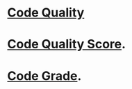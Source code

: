 # [Code Quality](https://app.codiga.io/public/project/32579/M1_Gym_Management_System/dashboard)

# [Code Quality Score](https://api.codiga.io/project/32579/score/svg).

# [Code Grade](https://api.codiga.io/project/32579/status/svg).

